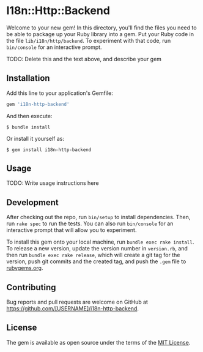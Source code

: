 # I18n::Http::Backend

Welcome to your new gem! In this directory, you'll find the files you need to be able to package up your Ruby library into a gem. Put your Ruby code in the file `lib/i18n/http/backend`. To experiment with that code, run `bin/console` for an interactive prompt.

TODO: Delete this and the text above, and describe your gem

## Installation

Add this line to your application's Gemfile:

```ruby
gem 'i18n-http-backend'
```

And then execute:

    $ bundle install

Or install it yourself as:

    $ gem install i18n-http-backend

## Usage

TODO: Write usage instructions here

## Development

After checking out the repo, run `bin/setup` to install dependencies. Then, run `rake spec` to run the tests. You can also run `bin/console` for an interactive prompt that will allow you to experiment.

To install this gem onto your local machine, run `bundle exec rake install`. To release a new version, update the version number in `version.rb`, and then run `bundle exec rake release`, which will create a git tag for the version, push git commits and the created tag, and push the `.gem` file to [rubygems.org](https://rubygems.org).

## Contributing

Bug reports and pull requests are welcome on GitHub at https://github.com/[USERNAME]/i18n-http-backend.

## License

The gem is available as open source under the terms of the [MIT License](https://opensource.org/licenses/MIT).

